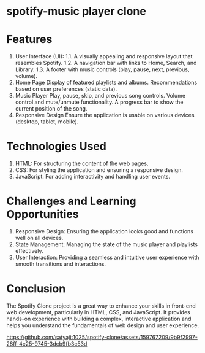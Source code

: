 # spotify-music player clone
# Features
1. User Interface (UI):
  1.1. A visually appealing and responsive layout that resembles Spotify.
  1.2. A navigation bar with links to Home, Search, and Library.
  1.3. A footer with music controls (play, pause, next, previous, volume).
2. Home Page
   Display of featured playlists and albums.
   Recommendations based on user preferences (static data).
3. Music Player
   Play, pause, skip, and previous song controls.
   Volume control and mute/unmute functionality.
   A progress bar to show the current position of the song.    
4. Responsive Design
   Ensure the application is usable on various devices (desktop, tablet, mobile).
# Technologies Used
1. HTML: For structuring the content of the web pages.
2. CSS: For styling the application and ensuring a responsive design.
3. JavaScript: For adding interactivity and handling user events.
# Challenges and Learning Opportunities
1. Responsive Design: Ensuring the application looks good and functions well on all devices.
2. State Management: Managing the state of the music player and playlists effectively.
3. User Interaction: Providing a seamless and intuitive user experience with smooth transitions and interactions.
# Conclusion
The Spotify Clone project is a great way to enhance your skills in front-end web development, particularly in HTML, CSS, and JavaScript. It provides hands-on experience with building a complex, interactive application and helps you understand the fundamentals of web design and user experience.





https://github.com/satyajit1025/spotify-clone/assets/159767209/9b9f2997-28ff-4c25-9745-3dcb9fb3c53d

